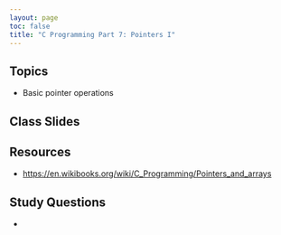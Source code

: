 ```yaml
---
layout: page
toc: false
title: "C Programming Part 7: Pointers I"
---
```


## Topics
* Basic pointer operations

## Class Slides

## Resources
* <https://en.wikibooks.org/wiki/C_Programming/Pointers_and_arrays>

## Study Questions
- 